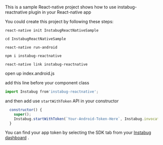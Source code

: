 This is a sample React-native project shows how to use instabug-reactnative plugin in your React-native app
 
You could create this project by following these steps:

`react-native init InstabugReactNativeSample`

`cd InstabugReactNativeSample`

`react-native run-android`

`npm i instabug-reactnative`

`react-native link instabug-reactnative`

open up index.android.js

add this line before your component class

```js
import Instabug from'instabug-reactnative';
```

and then add use `startWithToken` API in your constructor

```js
  constructor() {
    super();
    Instabug.startWithToken(`Your-Android-Token-Here`, Instabug.invocationEvent.shake);
  }

``` 

You can find your app token by selecting the SDK tab from your [Instabug dashboard]("https://dashboard.instabug.com/app/sdk/")
.
